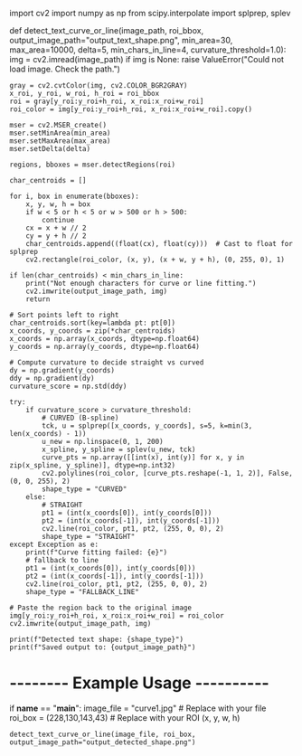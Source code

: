 import cv2
import numpy as np
from scipy.interpolate import splprep, splev

def detect_text_curve_or_line(image_path, roi_bbox, output_image_path="output_text_shape.png",
                              min_area=30, max_area=10000, delta=5, min_chars_in_line=4,
                              curvature_threshold=1.0):
    img = cv2.imread(image_path)
    if img is None:
        raise ValueError("Could not load image. Check the path.")

    gray = cv2.cvtColor(img, cv2.COLOR_BGR2GRAY)
    x_roi, y_roi, w_roi, h_roi = roi_bbox
    roi = gray[y_roi:y_roi+h_roi, x_roi:x_roi+w_roi]
    roi_color = img[y_roi:y_roi+h_roi, x_roi:x_roi+w_roi].copy()

    mser = cv2.MSER_create()
    mser.setMinArea(min_area)
    mser.setMaxArea(max_area)
    mser.setDelta(delta)

    regions, bboxes = mser.detectRegions(roi)

    char_centroids = []

    for i, box in enumerate(bboxes):
        x, y, w, h = box
        if w < 5 or h < 5 or w > 500 or h > 500:
            continue
        cx = x + w // 2
        cy = y + h // 2
        char_centroids.append((float(cx), float(cy)))  # Cast to float for splprep
        cv2.rectangle(roi_color, (x, y), (x + w, y + h), (0, 255, 0), 1)

    if len(char_centroids) < min_chars_in_line:
        print("Not enough characters for curve or line fitting.")
        cv2.imwrite(output_image_path, img)
        return

    # Sort points left to right
    char_centroids.sort(key=lambda pt: pt[0])
    x_coords, y_coords = zip(*char_centroids)
    x_coords = np.array(x_coords, dtype=np.float64)
    y_coords = np.array(y_coords, dtype=np.float64)

    # Compute curvature to decide straight vs curved
    dy = np.gradient(y_coords)
    ddy = np.gradient(dy)
    curvature_score = np.std(ddy)

    try:
        if curvature_score > curvature_threshold:
            # CURVED (B-spline)
            tck, u = splprep([x_coords, y_coords], s=5, k=min(3, len(x_coords) - 1))
            u_new = np.linspace(0, 1, 200)
            x_spline, y_spline = splev(u_new, tck)
            curve_pts = np.array([[int(x), int(y)] for x, y in zip(x_spline, y_spline)], dtype=np.int32)
            cv2.polylines(roi_color, [curve_pts.reshape(-1, 1, 2)], False, (0, 0, 255), 2)
            shape_type = "CURVED"
        else:
            # STRAIGHT
            pt1 = (int(x_coords[0]), int(y_coords[0]))
            pt2 = (int(x_coords[-1]), int(y_coords[-1]))
            cv2.line(roi_color, pt1, pt2, (255, 0, 0), 2)
            shape_type = "STRAIGHT"
    except Exception as e:
        print(f"Curve fitting failed: {e}")
        # fallback to line
        pt1 = (int(x_coords[0]), int(y_coords[0]))
        pt2 = (int(x_coords[-1]), int(y_coords[-1]))
        cv2.line(roi_color, pt1, pt2, (255, 0, 0), 2)
        shape_type = "FALLBACK_LINE"

    # Paste the region back to the original image
    img[y_roi:y_roi+h_roi, x_roi:x_roi+w_roi] = roi_color
    cv2.imwrite(output_image_path, img)

    print(f"Detected text shape: {shape_type}")
    print(f"Saved output to: {output_image_path}")


# -------- Example Usage ----------
if __name__ == "__main__":
    image_file = "curve1.jpg"  # Replace with your file
    roi_box = (228,130,143,43)   # Replace with your ROI (x, y, w, h)

    detect_text_curve_or_line(image_file, roi_box, output_image_path="output_detected_shape.png")
